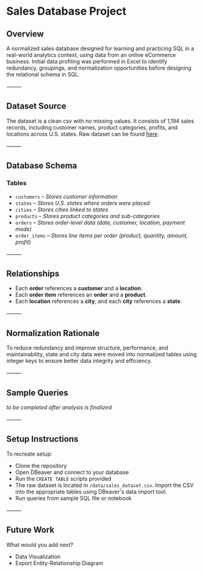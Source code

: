 # Sales Database Project

## Overview

A normalized sales database designed for learning and practicing SQL in a real-world analytics context, using data from an online eCommerce business. Initial data profiling was performed in Excel to identify redundancy, groupings, and normalization opportunities before designing the relational schema in SQL.

⸻

## Dataset Source

The dataset is a clean csv with no missing values. It consists of 1,194 sales records, including customer names, product categories, profits, and locations across U.S. states. Raw dataset can be found [here](./data/sales_dataset.csv).  

⸻

## Database Schema

### Tables

- `customers` – *Stores customer information*
- `states` – *Stores U.S. states where orders were placed*
- `cities` – *Stores cities linked to states*
- `products` – *Stores product categories and sub-categories*
- `orders` – *Stores order-level data (date, customer, location, payment mode)*
- `order_items` – *Stores line items per order (product, quantity, amount, profit)*

⸻

## Relationships

- Each **order** references a **customer** and a **location**.
- Each **order item** references an **order** and a **product**.
- Each **location** references a **city**, and each **city** references a **state**.

⸻

## Normalization Rationale

To reduce redundancy and improve structure, performance, and maintainability, state and city data were moved into normalized tables using integer keys to ensure better data integrity and efficiency.

⸻

## Sample Queries

*to be completed after analysis is finalized*

⸻

## Setup Instructions

To recreate setup:
- Clone the repository
- Open DBeaver and connect to your database
- Run the `CREATE TABLE` scripts provided
- The raw dataset is located in `/data/sales_dataset.csv`. Import the CSV into the appropriate tables using DBeaver's data import tool. 
- Run queries from sample SQL file or notebook

⸻

## Future Work

What would you add next?
- Data Visualization
- Export Entity-Relationship Diagram
 
